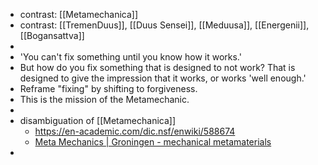 - contrast: [[Metamechanica]]
- contrast: [[TremenDuus]], [[Duus Sensei]], [[Meduusa]], [[Energenii]], [[Bogansattva]]
-
- 'You can't fix something until you know how it works.'
- But how do you fix something that is designed to not work? That is designed to give the impression that it works, or works 'well enough.'
- Reframe "fixing" by shifting to forgiveness.
- This is the mission of the Metamechanic.
-
- disambiguation of [[Metamechanica]]
	- https://en-academic.com/dic.nsf/enwiki/588674
	- [Meta Mechanics | Groningen - mechanical metamaterials](https://www.metamechanics.net/)
-
